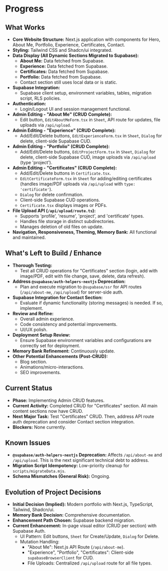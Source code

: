 # Progress

## What Works
- **Core Website Structure:** Next.js application with components for Hero, About Me, Portfolio, Experience, Certificates, Contact.
- **Styling:** Tailwind CSS and Shadcn/ui integrated.
- **Data Display (All Dynamic Sections Migrated to Supabase):**
    - **About Me:** Data fetched from Supabase.
    - **Experience:** Data fetched from Supabase.
    - **Certificates:** Data fetched from Supabase.
    - **Portfolio:** Data fetched from Supabase.
    - Contact section still uses local data or is static.
- **Supabase Integration:**
    - Supabase client setup, environment variables, tables, migration script, RLS policies.
- **Authentication:**
    - Login/Logout UI and session management functional.
- **Admin Editing - "About Me" (CRUD Complete):**
    - Edit button, `EditAboutMeForm.tsx` in `Sheet`, API route for updates, file uploads via `/api/upload`.
- **Admin Editing - "Experience" (CRUD Complete):**
    - Add/Edit/Delete buttons, `EditExperienceForm.tsx` in `Sheet`, `Dialog` for delete, client-side Supabase CUD.
- **Admin Editing - "Portfolio" (CRUD Complete):**
    - Add/Edit/Delete buttons, `EditProjectForm.tsx` in `Sheet`, `Dialog` for delete, client-side Supabase CUD, image uploads via `/api/upload` (type 'project').
- **Admin Editing - "Certificates" (CRUD Complete):**
    - Add/Edit/Delete buttons in `Certificate.tsx`.
    - `EditCertificateForm.tsx` in `Sheet` for adding/editing certificates (handles image/PDF uploads via `/api/upload` with `type: 'certificate'`).
    - `Dialog` for delete confirmation.
    - Client-side Supabase CUD operations.
    - `Certificate.tsx` displays images or PDFs.
- **File Upload API (`/api/upload/route.ts`):**
    - Supports 'profile', 'resume', 'project', and 'certificate' types.
    - Handles file storage in distinct subdirectories.
    - Manages deletion of old files on update.
- **Navigation, Responsiveness, Theming, Memory Bank:** All functional and maintained.

## What's Left to Build / Enhance
- **Thorough Testing:**
    - Test all CRUD operations for "Certificates" section (login, add with image/PDF, edit with file change, save, delete, data refresh).
- **Address `@supabase/auth-helpers-nextjs` Deprecation:**
    - Plan and execute migration to `@supabase/ssr` for API routes (`/api/about-me`, `/api/upload`) for server-side auth.
- **Supabase Integration for Contact Section:**
    - Evaluate if dynamic functionality (storing messages) is needed. If so, implement.
- **Review and Refine:**
    - Overall admin experience.
    - Code consistency and potential improvements.
    - UI/UX polish.
- **Deployment Setup Review:**
    - Ensure Supabase environment variables and configurations are correctly set for deployment.
- **Memory Bank Refinement:** Continuously update.
- **Other Potential Enhancements (Post-CRUD):**
    - Blog section.
    - Animations/micro-interactions.
    - SEO improvements.

## Current Status
- **Phase:** Implementing Admin CRUD features.
- **Current Activity:** Completed CRUD for "Certificates" section. All main content sections now have CRUD.
- **Next Major Task:** Test "Certificates" CRUD. Then, address API route auth deprecation and consider Contact section integration.
- **Blockers:** None currently.

## Known Issues
- **`@supabase/auth-helpers-nextjs` Deprecation:** Affects `/api/about-me` and `/api/upload`. This is the next significant technical debt to address.
- **Migration Script Idempotency:** Low-priority cleanup for `scripts/migrateData.mjs`.
- **Schema Mismatches (General Risk):** Ongoing.

## Evolution of Project Decisions
- **Initial Decision (Implied):** Modern portfolio with Next.js, TypeScript, Tailwind, Shadcn/ui.
- **Memory Bank Decision:** Comprehensive documentation.
- **Enhancement Path Chosen:** Supabase backend migration.
- **Current Enhancement:** In-page visual editor (CRUD per section) with Supabase Auth.
    - UI Pattern: Edit buttons, `Sheet` for Create/Update, `Dialog` for Delete.
    - Mutation Handling:
        - "About Me": Next.js API Route (`/api/about-me`).
        - "Experience", "Portfolio", "Certificates": Client-side `supabaseBrowserClient` for CUD.
        - File Uploads: Centralized `/api/upload` route for all file types.

